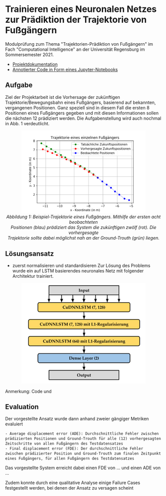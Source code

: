 # Trainieren eines Neuronalen Netzes zur Prädiktion der Trajektorie von Fußgängern
Modulprüfung zum Thema "Trajektorien-Prädiktion von Fußgängern" im Fach "Computational Intelligence" an der Universität Regensburg im Sommersemester 2021.<br>
- [Projektdokumentation](Dokumentation/Projektdokumentation.pdf)<br>
- [Annotierter Code in Form eines Jupyter-Notebooks](PedestrianTrajectoryPrediction.ipynb)

## Aufgabe
Ziel der Projektarbeit ist die Vorhersage der zukünftigen Trajektorie/Bewegungsbahn eines Fußgängers, basierend auf bekannten, vergangenen Positionen. Ganz speziell sind in diesem Fall die ersten 8 Positionen eines Fußgängers gegeben und mit diesen Informationen sollen die nächsten 12 prädiziert werden. Die Aufgabenstellung wird auch nochmal in Abb. 1 verdeutlicht. <br>
<p align="center">
	<img src="Dokumentation/Grafiken/fc_best1.png" width="400">
	<br>
	<em>
		Abbildung 1: Beispiel-Trajektorie eines Fußgängers. Mithilfe der ersten acht beobachteten <br>
		Positionen (blau) prädiziert das System die zukünftigen zwölf (rot). Die vorhergesagte <br>
		Trajektorie sollte dabei möglichst nah an der Ground-Trouth (grün) liegen.
	</em>
</p>

## Lösungsansatz
- zuerst normalisieren und standardisieren
Zur Lösung des Problems wurde ein auf LSTM basierendes neuronales Netz mit folgender Architektur trainiert. <br>
<p align="center">
	<img src="Dokumentation/Grafiken/network_architecture.PNG" width="400">
</p>

Anmerkung: Code und 

## Evaluation
Der vorgestellte Ansatz wurde dann anhand zweier gängiger Metriken evaluiert

	- Average displacement error (ADE): Durchschnittliche Fehler zwischen prädizierten Positionen und Ground-Trouth für alle (12) vorhergesagten Zeitschritte von allen Fußgängern des Testdatensatzes
	- Final displacement error (FDE): Der durchschnittliche Fehler zwischen prädizierter Position und Ground-Trouth zum finalen Zeitpunkt eines Fußgängers, für allen Fußgängern des Testdatensatzes

Das vorgestellte System erreicht dabei einen FDE von ... und einen ADE von ...

Zudem konnte durch eine qualitative Analyse einige Failure Cases festgestellt werden, bei denen der Ansatz zu versagen scheint
